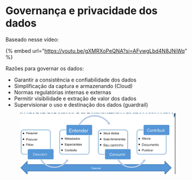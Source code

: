 # Governança e privacidade dos dados

Baseado nesse vídeo:

{% embed url="https://youtu.be/gXMRXoPeQNA?si=AFywgLbd4N8JNiWq" %}

Razões para governar os dados:

* Garantir a consistência e confiabilidade dos dados
* Simplificação da captura e armazenando (Cloud)
* Normas regulatórias internas e externas
* Permitir visibilidade e extração de valor dos dados
* Supervisionar o uso e destinação dos dados (guardrail)

<figure><img src="../.gitbook/assets/image (30).png" alt=""><figcaption></figcaption></figure>

